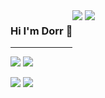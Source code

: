 <div style='display:flex;'>
<div >
  <h3>Hi I'm Dorr 👋 </h3>
  
  ---
 
  <a href="https://hits.seeyoufarm.com"><img src="https://hits.seeyoufarm.com/api/count/incr/badge.svg?url=https%3A%2F%2Fgithub.com%2FDorrKim&count_bg=%23000000&title_bg=%23000000&icon=github.svg&icon_color=%23FFFFFF&title=GitHub&edge_flat=false"/></a>
 <a href="https://velog.io/@dorrdorr9311"><img src="https://img.shields.io/badge/Dorr.log-3DDC84?style=flat-square&logo=Blogger&logoColor=white"/></a>
 
 <img src="https://img.shields.io/badge/Javascript-ffb13b?style=flat-square&logo=javascript&logoColor=white"/>
 <img src="https://img.shields.io/badge/React-61dafb?style=flat-square&logo=React&logoColor=white"/>
 

</div>


<div >
  
<img src="https://github-readme-stats.vercel.app/api/top-langs/?username=DorrKim&theme=dracula&exclude_repo=Computer-Science-Engineering&layout=compact&langs_count=10"/>
 
 <img  src="http://mazassumnida.wtf/api/v2/generate_badge?boj=dorrdorr9311"/>

 
</div>
</div>
